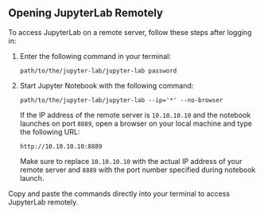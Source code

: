 ## Opening JupyterLab Remotely

To access JupyterLab on a remote server, follow these steps after logging in:

1. Enter the following command in your terminal:

    ```
    path/to/the/jupyter-lab/jupyter-lab password
    ```

2. Start Jupyter Notebook with the following command:

    ```
    path/to/the/jupyter-lab/jupyter-lab --ip='*' --no-browser
    ```

    If the IP address of the remote server is `10.10.10.10` and the notebook launches on port `8889`, open a browser on your local machine and type the following URL:

    ```
    http://10.10.10.10:8889
    ```

    Make sure to replace `10.10.10.10` with the actual IP address of your remote server and `8889` with the port number specified during notebook launch.

Copy and paste the commands directly into your terminal to access JupyterLab remotely.
